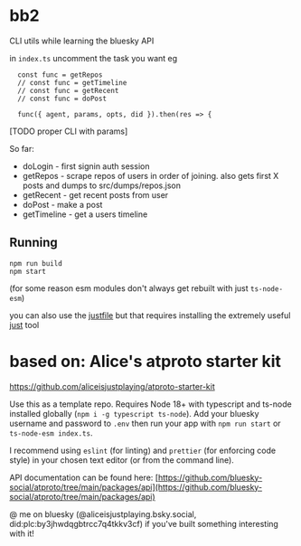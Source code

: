 # bb2

CLI utils while learning the bluesky API

in `index.ts` uncomment the task you want eg

```
  const func = getRepos
  // const func = getTimeline
  // const func = getRecent
  // const func = doPost

  func({ agent, params, opts, did }).then(res => {
```

[TODO proper CLI with params]

So far:

* doLogin - first signin auth session
* getRepos -
  scrape repos of users in order of joining. also gets first X posts and dumps to src/dumps/repos.json
* getRecent -
  get recent <count> posts from user
* doPost -
  make a post
* getTimeline -
  get a users timeline


## Running
```
npm run build
npm start
```

(for some reason esm modules don't always get rebuilt with just `ts-node-esm`)

you can also use the [justfile](./justfile)
but that requires installing the extremely useful [just](https://github.com/casey/just) tool



# based on: Alice's atproto starter kit

https://github.com/aliceisjustplaying/atproto-starter-kit

Use this as a template repo. Requires Node 18+ with typescript and ts-node installed globally (`npm i -g typescript ts-node`). Add your bluesky username and password to `.env` then run your app with `npm run start` or `ts-node-esm index.ts`.

I recommend using `eslint` (for linting) and `prettier` (for enforcing code style) in your chosen text editor (or from the command line).

API documentation can be found here: [https://github.com/bluesky-social/atproto/tree/main/packages/api](https://github.com/bluesky-social/atproto/tree/main/packages/api)

@ me on bluesky (@aliceisjustplaying.bsky.social, did:plc:by3jhwdqgbtrcc7q4tkkv3cf) if you've built something interesting with it!
